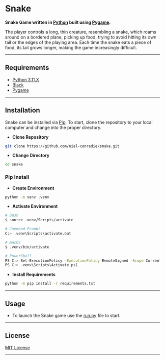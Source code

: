 # **Snake**

**Snake Game written in [Python](https://www.python.org) built using [Pygame](https://www.pygame.org/news).**

The player controls a long, thin creature, resembling a snake, which roams around on a bordered plane, picking up food, trying to avoid hitting its own tail or the edges of the playing area. Each time the snake eats a piece of food, its tail grows longer, making the game increasingly difficult.

----

## **Requirements**

- [Python 3.11.X](https://www.python.org/downloads/)
- [Black](https://pypi.org/project/black/)
- [Pygame](https://www.pygame.org/news)

----

## **Installation**

Snake can be installed via [Pip](https://pypi.org/project/pip/). To start, clone the repository to your local computer and change into the proper directory.

- **Clone Repository**

```bash
git clone https://github.com/niel-conradie/snake.git
```

- **Change Directory**

```bash
cd snake
```

### **Pip Install**

- **Create Environment**

```bash
python -m venv .venv
```

- **Activate Environment**

```bash
# Bash
$ source .venv/Scripts/activate

# Command Prompt
C:> .venv\Scripts\activate.bat

# macOS
$ .venv/bin/activate

# PowerShell
PS C:> Set-ExecutionPolicy -ExecutionPolicy RemoteSigned -Scope CurrentUser
PS C:> .venv\Scripts\Activate.ps1
```

- **Install Requirements**

```bash
python -m pip install -r requirements.txt
```

----

## **Usage**

- To launch the Snake game use the [run.py](https://github.com/niel-conradie/snake/blob/master/snake/run.py) file to start.

----

## **License**

[MIT License](https://github.com/niel-conradie/Snake/blob/master/LICENSE)

----
